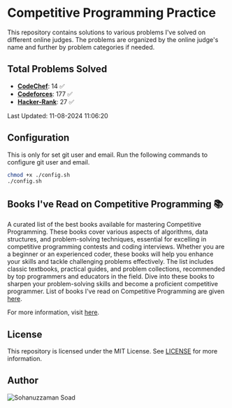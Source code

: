# Competitive Programming Practice

This repository contains solutions to various problems I've solved on different online judges. The problems are organized by the online judge's name and further by problem categories if needed.

## Total Problems Solved

- [**CodeChef**](./CodeChef): 14 ✅
- [**Codeforces**](./Codeforces): 177 ✅
- [**Hacker-Rank**](./Hacker-Rank): 27 ✅



Last Updated: 11-08-2024 11:06:20

## Configuration

This is only for set git user and email. Run the following commands to configure git user and email.

```bash
chmod +x ./config.sh
./config.sh
```

## Books I've Read on Competitive Programming 📚
<!-- # Awesome Competitive Programming Books  -->
A curated list of the best books available for mastering Competitive Programming. These books cover various aspects of algorithms, data structures, and problem-solving techniques, essential for excelling in competitive programming contests and coding interviews. Whether you are a beginner or an experienced coder, these books will help you enhance your skills and tackle challenging problems effectively. The list includes classic textbooks, practical guides, and problem collections, recommended by top programmers and educators in the field. Dive into these books to sharpen your problem-solving skills and become a proficient competitive programmer. List of books I've read on Competitive Programming are given [here](./book_list.md).
<!-- 
## 📘 Books List -->

<!-- ### [Competitive Programming 3: The New Lower Bound of Programming Contests](https://cpbook.net/)

*by Felix Halim and Steven Halim*  
**Pages:** 423  
A comprehensive guide for competitive programmers, covering a wide range of topics, from basic to advanced algorithms.

### [Guide to Competitive Programming: Learning and Improving Algorithms Through Contests](https://link.springer.com/book/10.1007/978-3-319-72547-5)

*by Antti Laaksonen*  
**Pages:** 286  
An introductory textbook that focuses on improving algorithms and problem-solving skills through contests.

### [Programming Challenges](https://www.amazon.com/Programming-Challenges-Steven-S-Skiena/dp/0387001638)

*by Steven Skiena*  
**Pages:** 376  
A book that provides a collection of problems that have been used in programming contests, with detailed solutions.

### [Introduction to Algorithms](https://mitpress.mit.edu/9780262033848/introduction-to-algorithms/)

*by Thomas H. Cormen, Charles E. Leiserson, Ronald Rivest, and Clifford Stein*  
**Pages:** 1216  
A classic textbook, often referred to as CLRS, providing a deep dive into algorithms and their complexities.

### [The Algorithm Design Manual](https://www.algorist.com/)

*by Steven Skiena*  
**Pages:** 742  
This book offers a practical approach to algorithm design, with a focus on problem-solving and real-world applications.

### [Concrete Mathematics](https://www-cs-faculty.stanford.edu/~knuth/gkp.html)

*by Donald Knuth, Oren Patashnik, and Ronald Graham*  
**Pages:** 648  
A textbook blending continuous and discrete mathematics, crucial for advanced problem-solving in competitive programming.

### [Cracking the Coding Interview](https://www.crackingthecodinginterview.com/)

*by Gayle Laakmann McDowell*  
**Pages:** 696  
An interview preparation book, focusing on coding problems, algorithm design, and problem-solving techniques.

### [Computational Geometry: Algorithms and Applications](https://www.springer.com/gp/book/9783540779735)

*by Marc van Kreveld, Mark de Berg, and Otfried Cheong*  
**Pages:** 388  
A textbook covering algorithms related to computational geometry, with applications in various fields.

### [Estructuras de Datos y Algoritmos](https://www.amazon.com/Estructuras-algoritmos-Pearson-Educaci%C3%B3n-Habilidades/dp/9702603200)

*by Alfred Aho*  
**Pages:** 427  
A Spanish-language book focusing on data structures and algorithms, essential for mastering competitive programming.

### [Data Structure Practice: For Collegiate Programming Contests and Education](https://www.amazon.com/Data-Structure-Practice-Collegiate-Programming/dp/1461442958)

*by Jiande Wang and Yonghui Wu*  
**Pages:** 508  
A book specifically tailored for data structure practice, aimed at students participating in programming contests.

### [Daily Coding Problem: Get Exceptionally Good at Coding Interviews by Solving One ...](https://www.dailycodingproblem.com/)

*by Alex Miller and Lawrence Wu*  
**Pages:** 300  
A book designed to improve coding interview skills by solving one problem a day, with detailed explanations.

### [Programming Pearls](https://www.cs.bell-labs.com/cm/cs/pearls/)

*by Jon Bentley*  
**Pages:** 258  
A classic book that discusses problem-solving techniques, efficiency, and performance in programming.

### [Programming Interviews Exposed](https://www.wiley.com/en-us/Programming+Interviews+Exposed:+Secrets+to+Landing+Your+Next+Job-p-9781118261361)

*by Eric Giguere, John Mongan, and Noah Kindler*  
**Pages:** 253  
A guide to succeeding in programming interviews, focusing on problem-solving and algorithm design.

### [Competitive Programming in Python: 128 Algorithms to Develop Your Coding Skills](https://www.amazon.com/Competitive-Programming-Python-Algorithms-Develop/dp/3030287583)

*by Christoph Dürr and Jill-Jênn Vie*  
**Pages:** 250  
A book that offers a collection of algorithms and problems in Python, helping you enhance your coding skills. -->

For more information, visit [here](https://codeforces.com/blog/entry/78520).

## License

This repository is licensed under the MIT License. See [LICENSE](LICENSE) for more information.

## Author

![Sohanuzzaman Soad](https://avatars.githubusercontent.com/u/44132311?v=4)
